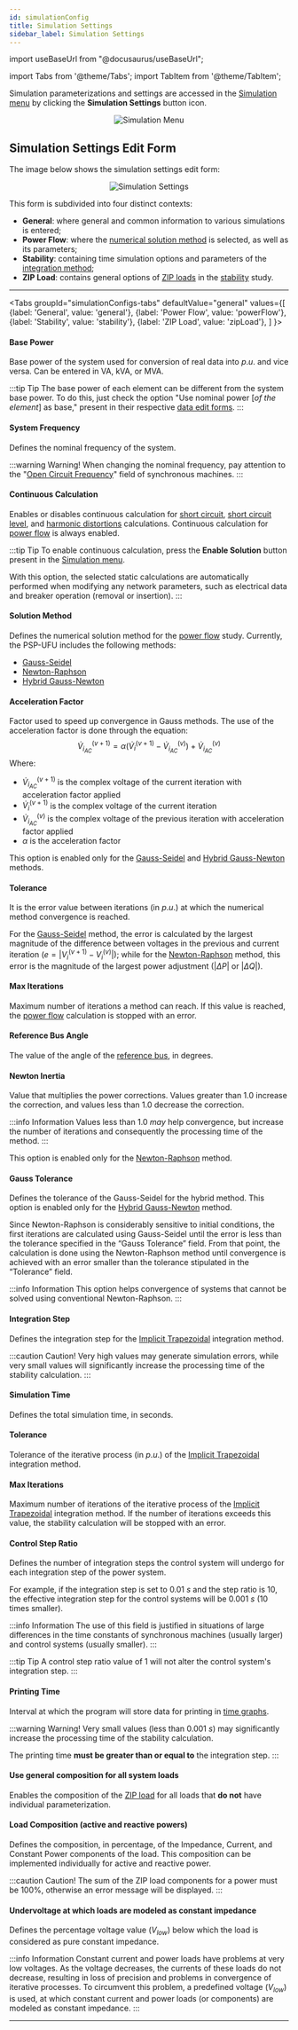 ```yaml
---
id: simulationConfig
title: Simulation Settings
sidebar_label: Simulation Settings
---
```

import useBaseUrl from "@docusaurus/useBaseUrl";

<link rel="stylesheet" href={useBaseUrl("katex/katex.min.css")} />

import Tabs from '@theme/Tabs';
import TabItem from '@theme/TabItem';

Simulation parameterizations and settings are accessed in the [Simulation menu](mainScreen#ribbon-menu) by clicking the **Simulation Settings** button icon.

<div><center><img src={useBaseUrl("images/menuSimulationSettings.svg")} alt="Simulation Menu" title="Simulation Menu" /></center></div>

## Simulation Settings Edit Form

The image below shows the simulation settings edit form:

<div><center><img src={useBaseUrl("images/simulationConfigForm.png")} alt="Simulation Settings" title="Simulation Settings" /></center></div>

This form is subdivided into four distinct contexts:
- **General**: where general and common information to various simulations is entered;
- **Power Flow**: where the [numerical solution method](powerFlow#métodos-de-solução-numérica-do-fluxo-de-carga-no-psp-ufu) is selected, as well as its parameters;
- **Stability**: containing time simulation options and parameters of the [integration method](stability#integração-numérica);
- **ZIP Load**: contains general options of [ZIP loads](load#carga-no-estudo-de-estabilidade) in the [stability](stability) study.

---
<Tabs
  groupId="simulationConfigs-tabs"
  defaultValue="general"
  values={[
    {label: 'General', value: 'general'},
    {label: 'Power Flow', value: 'powerFlow'},
    {label: 'Stability', value: 'stability'},
    {label: 'ZIP Load', value: 'zipLoad'},
  ]
}>
<TabItem value="general">

#### Base Power
Base power of the system used for conversion of real data into $p.u.$ and vice versa. Can be entered in VA, kVA, or MVA.

:::tip Tip
The base power of each element can be different from the system base power. To do this, just check the option "Use nominal power \[*of the element*\] as base," present in their respective [data edit forms](powerEditor).
:::

#### System Frequency
Defines the nominal frequency of the system.

:::warning Warning!
When changing the nominal frequency, pay attention to the "[Open Circuit Frequency](syncGenerator#frequência-de-circuito-aberto)" field of synchronous machines.
:::

#### Continuous Calculation
Enables or disables continuous calculation for [short circuit](fault), [short circuit level](fault), and [harmonic distortions](harmonics) calculations. Continuous calculation for [power flow](powerFlow) is always enabled.

:::tip Tip
To enable continuous calculation, press the **Enable Solution** button present in the [Simulation menu](mainScreen#ribbon-menu).

With this option, the selected static calculations are automatically performed when modifying any network parameters, such as electrical data and breaker operation (removal or insertion).
:::

</TabItem>
<TabItem value="powerFlow">

#### Solution Method
Defines the numerical solution method for the [power flow](powerFlow) study. Currently, the PSP-UFU includes the following methods:
- [Gauss-Seidel](powerFlow#gauss-seidel)
- [Newton-Raphson](powerFlow#newton-raphson)
- [Hybrid Gauss-Newton](powerFlow#métodos-de-solução-numérica-do-fluxo-de-carga-no-psp-ufu)

#### Acceleration Factor
Factor used to speed up convergence in Gauss methods. The use of the acceleration factor is done through the equation:
$$
\dot{V}_{i_{AC}}^{(v + 1)} = \alpha \left( \dot{V}_{i}^{(v + 1)}- \dot{V}_{i_{AC}}^{(v)} \right) + \dot{V}_{i_{AC}}^{(v)}
$$
Where:
- $\dot{V}_{i_{AC}}^{(v + 1)}$ is the complex voltage of the current iteration with acceleration factor applied
- $\dot{V}_{i}^{(v + 1)}$ is the complex voltage of the current iteration
- $\dot{V}_{i_{AC}}^{(v)}$ is the complex voltage of the previous iteration with acceleration factor applied
- $\alpha$ is the acceleration factor

This option is enabled only for the [Gauss-Seidel](powerFlow#gauss-seidel) and [Hybrid Gauss-Newton](powerFlow#métodos-de-solução-numérica-do-fluxo-de-carga-no-psp-ufu) methods.

#### Tolerance
It is the error value between iterations (in $p.u.$) at which the numerical method convergence is reached.

For the [Gauss-Seidel](powerFlow#gauss-seidel) method, the error is calculated by the largest magnitude of the difference between voltages in the previous and current iteration ($e = \left| V_{i}^{(v + 1)} - V_{i}^{(v)} \right|$); while for the [Newton-Raphson](powerFlow#newton-raphson) method, this error is the magnitude of the largest power adjustment ($|\Delta P|$ or $|\Delta Q|$).

#### Max Iterations
Maximum number of iterations a method can reach. If this value is reached, the [power flow](powerFlow) calculation is stopped with an error.

#### Reference Bus Angle
The value of the angle of the [reference bus](powerFlow), in degrees.

#### Newton Inertia
Value that multiplies the power corrections. Values greater than $1.0$ increase the correction, and values less than $1.0$ decrease the correction.

:::info Information
Values less than $1.0$ *may* help convergence, but increase the number of iterations and consequently the processing time of the method.
:::

This option is enabled only for the [Newton-Raphson](powerFlow#newton-raphson) method.

#### Gauss Tolerance
Defines the tolerance of the Gauss-Seidel for the hybrid method. This option is enabled only for the [Hybrid Gauss-Newton](powerFlow#métodos-de-solução-numérica-do-fluxo-de-carga-no-psp-ufu) method.

Since Newton-Raphson is considerably sensitive to initial conditions, the first iterations are calculated using Gauss-Seidel until the error is less than the tolerance specified in the “Gauss Tolerance” field. From that point, the calculation is done using the Newton-Raphson method until convergence is achieved with an error smaller than the tolerance stipulated in the “Tolerance” field.

:::info Information
This option helps convergence of systems that cannot be solved using conventional Newton-Raphson.
:::

</TabItem>
<TabItem value="stability">

#### Integration Step
Defines the integration step for the [Implicit Trapezoidal](stability#integração-numérica) integration method.

:::caution Caution!
Very high values may generate simulation errors, while very small values will significantly increase the processing time of the stability calculation.
:::

#### Simulation Time
Defines the total simulation time, in seconds.

#### Tolerance
Tolerance of the iterative process (in $p.u.$) of the [Implicit Trapezoidal](stability#integração-numérica) integration method.

#### Max Iterations
Maximum number of iterations of the iterative process of the [Implicit Trapezoidal](stability#integração-numérica) integration method. If the number of iterations exceeds this value, the stability calculation will be stopped with an error.

#### Control Step Ratio
Defines the number of integration steps the control system will undergo for each integration step of the power system.

For example, if the integration step is set to $0.01~s$ and the step ratio is $10$, the effective integration step for the control systems will be $0.001~s$ (10 times smaller).

:::info Information
The use of this field is justified in situations of large differences in the time constants of synchronous machines (usually larger) and control systems (usually smaller).
:::

:::tip Tip
A control step ratio value of $1$ will not alter the control system's integration step.
:::

#### Printing Time
Interval at which the program will store data for printing in [time graphs](graphViewer).

:::warning Warning!
Very small values (less than $0.001~s$) may significantly increase the processing time of the stability calculation.

The printing time **must be greater than or equal to** the integration step.
:::

</TabItem>
<TabItem value="zipLoad">

#### Use general composition for all system loads
Enables the composition of the [ZIP load](load#carga-no-estudo-de-estabilidade) for all loads that **do not** have individual parameterization.

#### Load Composition (active and reactive powers)
Defines the composition, in percentage, of the Impedance, Current, and Constant Power components of the load. This composition can be implemented individually for active and reactive power.

:::caution Caution!
The sum of the ZIP load components for a power must be 100%, otherwise an error message will be displayed.
:::

#### Undervoltage at which loads are modeled as constant impedance
Defines the percentage voltage value ($V_{low}$) below which the load is considered as pure constant impedance.

:::info Information
Constant current and power loads have problems at very low voltages. As the voltage decreases, the currents of these loads do not decrease, resulting in loss of precision and problems in convergence of iterative processes. To circumvent this problem, a predefined voltage ($V_{low}$) is used, at which constant current and power loads (or components) are modeled as constant impedance.
:::

</TabItem>
</Tabs>

---

